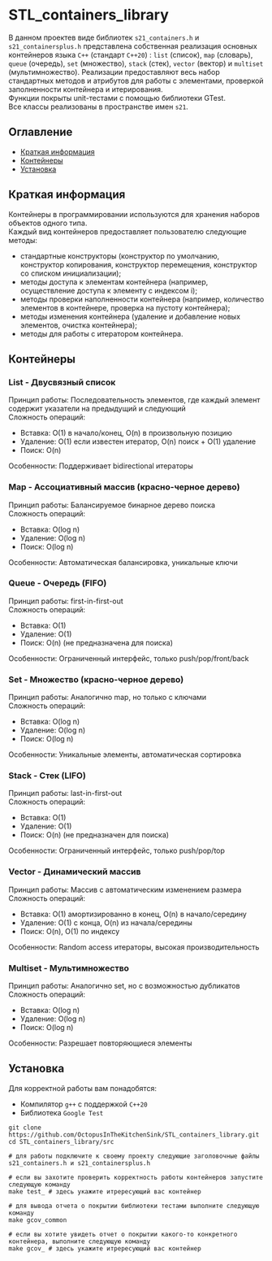 # STL_containers_library
В данном проектев виде библиотек ```s21_containers.h``` и ```s21_containersplus.h``` представлена собственная реализация основных контейнеров языка ```C++``` (стандарт ```C++20```) : ```list``` (список), ```map``` (словарь), ```queue``` (очередь), ```set``` (множество), ```stack``` (стек), ```vector``` (вектор) и ```multiset``` (мультимножество). Реализации предоставляют весь набор стандартных методов и атрибутов для работы с элементами, проверкой заполненности контейнера и итерирования. <br>
Функции покрыты unit-тестами c помощью библиотеки GTest.<br>
Все классы реализованы в пространстве имен ```s21```.

## Оглавление 
- [Краткая информация](#краткая-информация)
- [Контейнеры](#контейнеры)
- [Установка](#установка)

## Краткая информация
Контейнеры в программировании используются для хранения наборов объектов одного типа. 
<br>
Каждый вид контейнеров предоставляет пользователю следующие методы:
- стандартные конструкторы (конструктор по умолчанию, конструктор копирования, конструктор перемещения, конструктор со списком инициализации);
- методы доступа к элементам контейнера (например, осуществление доступа к элементу с индексом i);
- методы проверки наполненности контейнера (например, количество элементов в контейнере, проверка на пустоту контейнера);
- методы изменения контейнера (удаление и добавление новых элементов, очистка контейнера);
- методы для работы с итератором контейнера.

## Контейнеры
### List - Двусвязный список
Принцип работы: Последовательность элементов, где каждый элемент содержит указатели на предыдущий и следующий<br>
Сложность операций:
- Вставка: O(1) в начало/конец, O(n) в произвольную позицию
- Удаление: O(1) если известен итератор, O(n) поиск + O(1) удаление
- Поиск: O(n) <br>

Особенности: Поддерживает bidirectional итераторы

### Map - Ассоциативный массив (красно-черное дерево)
Принцип работы: Балансируемое бинарное дерево поиска<br>
Сложность операций:
- Вставка: O(log n)
- Удаление: O(log n)
- Поиск: O(log n) <br>

Особенности: Автоматическая балансировка, уникальные ключи


### Queue - Очередь (FIFO)
Принцип работы: first-in-first-out<br>
Сложность операций:
- Вставка: O(1)
- Удаление: O(1)
- Поиск: O(n) (не предназначена для поиска) <br>

Особенности: Ограниченный интерфейс, только push/pop/front/back

### Set - Множество (красно-черное дерево)
Принцип работы: Аналогично map, но только с ключами<br>
Сложность операций:
- Вставка: O(log n)
- Удаление: O(log n)
- Поиск: O(log n) <br>

Особенности: Уникальные элементы, автоматическая сортировка

### Stack - Стек (LIFO)
Принцип работы: last-in-first-out <br>
Сложность операций:
- Вставка: O(1)
- Удаление: O(1)
- Поиск: O(n) (не предназначен для поиска) <br>

Особенности: Ограниченный интерфейс, только push/pop/top

### Vector - Динамический массив
Принцип работы: Массив с автоматическим изменением размера <br>
Сложность операций:
- Вставка: O(1) амортизированно в конец, O(n) в начало/середину
- Удаление: O(1) с конца, O(n) из начала/середины
- Поиск: O(n), O(1) по индексу <br>

Особенности: Random access итераторы, высокая производительность

### Multiset - Мультимножество
Принцип работы: Аналогично set, но с возможностью дубликатов <br>
Сложность операций:
- Вставка: O(log n)
- Удаление: O(log n)
- Поиск: O(log n) <br>

Особенности: Разрешает повторяющиеся элементы

## Установка
Для корректной работы вам понадобятся:
- Компилятор ```g++``` с поддержкой ```C++20```
- Библиотека ```Google Test```

```
git clone https://github.com/OctopusInTheKitchenSink/STL_containers_library.git
cd STL_containers_library/src

# для работы подключите к своему проекту следующие заголовочные файлы s21_containers.h и s21_containersplus.h

# если вы захотите проверить корректность работы контейнеров запустите следующую команду
make test_ # здесь укажите итрересующий вас контейнер

# для вывода отчета о покрытии библиотеки тестами выполните следующую команду
make gcov_common

# если вы хотите увидеть отчет о покрытии какого-то конкретного контейнера, выполните следующую команду
make gcov_ # здесь укажите итрересующий вас контейнер
```
